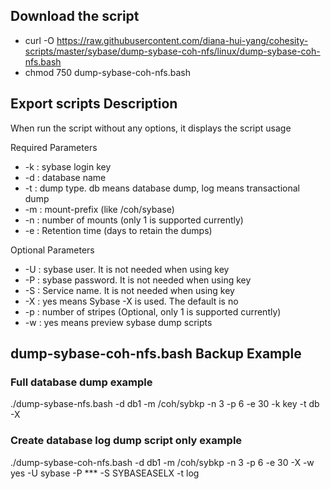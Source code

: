 ## Download the script

- curl -O https://raw.githubusercontent.com/diana-hui-yang/cohesity-scripts/master/sybase/dump-sybase-coh-nfs/linux/dump-sybase-coh-nfs.bash
- chmod 750 dump-sybase-coh-nfs.bash

## Export scripts Description
When run the script without any options, it displays the script usage


 Required Parameters
- -k : sybase login key
- -d : database name
- -t : dump type. db means database dump, log means transactional dump
- -m : mount-prefix (like /coh/sybase)
- -n : number of mounts (only 1 is supported currently)
- -e : Retention time (days to retain the dumps)

 Optional Parameters
- -U : sybase user. It is not needed when using key
- -P : sybase password. It is not needed when using key
- -S : Service name. It is not needed when using key
- -X : yes means Sybase -X is used. The default is no
- -p : number of stripes (Optional, only 1 is supported currently)
- -w : yes means preview sybase dump scripts



## dump-sybase-coh-nfs.bash Backup Example
### Full database dump example
./dump-sybase-nfs.bash -d db1 -m /coh/sybkp -n 3 -p 6 -e 30 -k key -t db -X
### Create database log dump script only example
./dump-sybase-coh-nfs.bash -d db1 -m /coh/sybkp -n 3 -p 6 -e 30 -X -w yes -U sybase -P *** -S SYBASEASELX -t log
